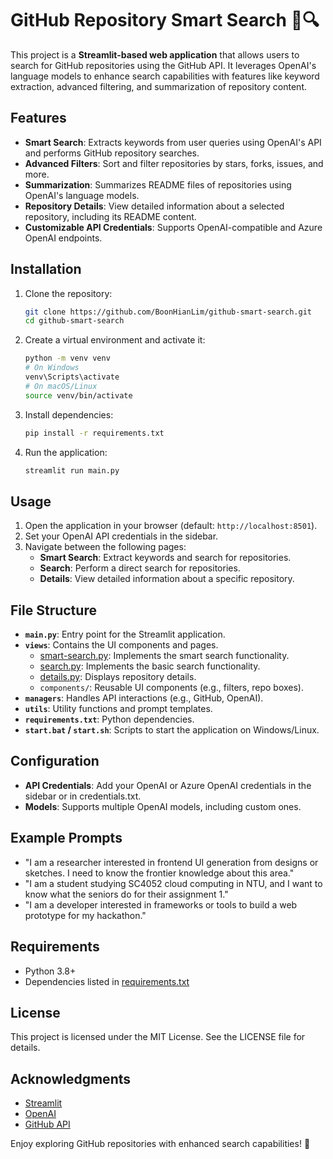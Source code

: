 # GitHub Repository Smart Search 🧠🔍

This project is a **Streamlit-based web application** that allows users to search for GitHub repositories using the GitHub API. It leverages OpenAI's language models to enhance search capabilities with features like keyword extraction, advanced filtering, and summarization of repository content.

## Features

- **Smart Search**: Extracts keywords from user queries using OpenAI's API and performs GitHub repository searches.
- **Advanced Filters**: Sort and filter repositories by stars, forks, issues, and more.
- **Summarization**: Summarizes README files of repositories using OpenAI's language models.
- **Repository Details**: View detailed information about a selected repository, including its README content.
- **Customizable API Credentials**: Supports OpenAI-compatible and Azure OpenAI endpoints.

## Installation

1. Clone the repository:
   ```bash
   git clone https://github.com/BoonHianLim/github-smart-search.git
   cd github-smart-search
   ```

2. Create a virtual environment and activate it:
   ```bash
   python -m venv venv
   # On Windows
   venv\Scripts\activate
   # On macOS/Linux
   source venv/bin/activate
   ```

3. Install dependencies:
   ```bash
   pip install -r requirements.txt
   ```

4. Run the application:
   ```bash
   streamlit run main.py
   ```

## Usage

1. Open the application in your browser (default: `http://localhost:8501`).
2. Set your OpenAI API credentials in the sidebar.
3. Navigate between the following pages:
   - **Smart Search**: Extract keywords and search for repositories.
   - **Search**: Perform a direct search for repositories.
   - **Details**: View detailed information about a specific repository.

## File Structure

- **`main.py`**: Entry point for the Streamlit application.
- **`views`**: Contains the UI components and pages.
  - [smart-search.py](views/smart-search.py): Implements the smart search functionality.
  - [search.py](views/search.py): Implements the basic search functionality.
  - [details.py](views/details.py): Displays repository details.
  - `components/`: Reusable UI components (e.g., filters, repo boxes).
- **`managers`**: Handles API interactions (e.g., GitHub, OpenAI).
- **`utils`**: Utility functions and prompt templates.
- **`requirements.txt`**: Python dependencies.
- **`start.bat` / `start.sh`**: Scripts to start the application on Windows/Linux.

## Configuration

- **API Credentials**: Add your OpenAI or Azure OpenAI credentials in the sidebar or in credentials.txt.
- **Models**: Supports multiple OpenAI models, including custom ones.

## Example Prompts

- "I am a researcher interested in frontend UI generation from designs or sketches. I need to know the frontier knowledge about this area."
- "I am a student studying SC4052 cloud computing in NTU, and I want to know what the seniors do for their assignment 1."
- "I am a developer interested in frameworks or tools to build a web prototype for my hackathon."

## Requirements

- Python 3.8+
- Dependencies listed in [requirements.txt](requirements.txt)

## License

This project is licensed under the MIT License. See the LICENSE file for details.

## Acknowledgments

- [Streamlit](https://streamlit.io/)
- [OpenAI](https://openai.com/)
- [GitHub API](https://docs.github.com/en/rest)

Enjoy exploring GitHub repositories with enhanced search capabilities! 🎉